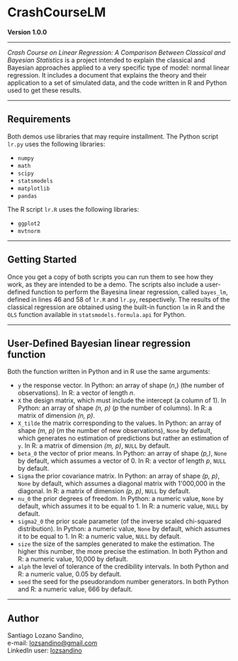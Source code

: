 # CrashCourseLM

**Version 1.0.0**

---
*Crash Course on Linear Regression: A Comparison Between Classical and Bayesian Statistics* is a project intended to explain the classical 
and Bayesian approaches applied to a very specific type of model: normal linear regression. It includes a document that explains the
theory and their application to a set of simulated data, and the code written in R and Python used to get these results.

---
## Requirements
Both demos use libraries that may require installment. The Python script `lr.py` uses the following libraries:
- `numpy`
- `math`
- `scipy`
- `statsmodels`
- `matplotlib`
- `pandas`

The R script `lr.R` uses the following libraries:
- `ggplot2`
- `mvtnorm`

---
## Getting Started
Once you get a copy of both scripts you can run them to see how they work, as they are intended to be a demo. The scripts also include
a user-defined function to perform the Bayesina linear regression, called `bayes_lm`, defined in lines 46 and 58 of `lr.R` and `lr.py`,
respectively. The results of the classical regression are obtained using the built-in function `lm` in R and the `OLS` function available
in `statsmodels.formula.api` for Python.

---
## User-Defined Bayesian linear regression function
Both the function written in Python and in R use the same arguments:
- `y` the response vector. In Python: an array of shape (*n*,) (the number of observations). In R: a vector of length *n*.
- `X` the design matrix, which must include the intercept (a column of 1). In Python: an array of shape *(n, p)* (*p* the number of 
columns). In R: a matrix of dimension *(n, p)*.
- `X_tilde` the matrix corresponding to the values. In Python: an array of shape *(m, p)* (*m* the number of new observations), `None`
by default, which generates no estimation of predictions but rather an estimation of `y`. In R: a matrix of dimension *(m, p)*, `NULL`
by default.
- `beta_0` the vector of prior means. In Python: an array of shape *(p,)*, `None` by default, which assumes a vector of 0. In R: a vector
of length *p*, `NULL` by default.
- `Sigma` the prior covariance matrix. In Python: an array of shape *(p, p)*, `None` by default, which assumes a diagonal matrix with
1'000,000 in the diagonal. In R: a matrix of dimension *(p, p)*, `NULL` by default.
- `nu_0` the prior degrees of freedom. In Python: a numeric value, `None` by default, which assumes it to be equal to 1. In R: a numeric
value, `NULL` by default.
- `sigma2_0` the prior scale parameter (of the inverse scaled chi-squared distribution). In Python: a numeric value, `None` by default,
which assumes it to be equal to 1. In R: a numeric value, `NULL` by default.
- `size` the size of the samples generated to make the estimation. The higher this number, the more precise the estimation. In both
Python and R: a numeric value, 10,000 by default.
- `alph` the level of tolerance of the credibility intervals. In both Python and R: a numeric value, 0.05 by default.
- `seed` the seed for the pseudorandom number generators. In both Python and R: a numeric value, 666 by default.

---
## Author
Santiago Lozano Sandino,  
e-mail: <lozsandino@gmail.com>  
LinkedIn user: [lozsandino](https//:www.linkedin.com/in/lozsandino/)


